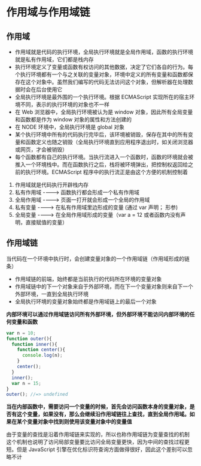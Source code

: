 # 作用域与作用域链
## 作用域
+ 作用域就是代码的执行环境，全局执行环境就是全局作用域，函数的执行环境就是私有作用域，它们都是栈内存
+ 执行环境定义了变量或函数有权访问的其他数据，决定了它们各自的行为。每个执行环境都有一个与之关联的变量对象，环境中定义的所有变量和函数都保存在这个对象中。虽然我们编写的代码无法访问这个对象，但解析器在处理数据时会在后台使用它
+ 全局执行环境是最外围的一个执行环境。根据 ECMAScript 实现所在的宿主环境不同，表示的执行环境的对象也不一样
+ 在 Web 浏览器中，全局执行环境被认为是 window 对象，因此所有全局变量和函数都是作为 window 对象的属性和方法创建的
+ 在 NODE 环境中，全局执行环境是 global 对象
+ 某个执行环境中所有的代码执行完毕后，该环境被销毁，保存在其中的所有变量和函数定义也随之销毁（全局执行环境直到应用程序退出时，如关闭浏览器或网页，才会被销毁）
+ 每个函数都有自己的执行环境。当执行流进入一个函数时，函数的环境就会被推入一个环境栈中。而在函数执行之后，栈将被环境弹出，把控制权返回给之前的执行环境。ECMAScript 程序中的执行流正是由这个方便的机制控制着

1. 作用域就是代码执行开辟栈内存
2. 私有作用域 ----> 函数执行都会形成一个私有作用域
3. 全局作用域 ----> 页面一打开就会形成一个全局的作用域
4. 私有变量 ----> 在私有作用域里边形成的变量 (通过 var 声明； 形参)
5. 全局变量 ----> 在全局作用域形成的变量（var a = 12 或者函数内没有声明，直接赋值的变量）

## 作用域链
当代码在一个环境中执行时，会创建变量对象的一个作用域链（作用域形成的链条）
+ 作用域链的前端，始终都是当前执行的代码所在环境的变量对象
+ 作用域链中的下一个对象来自于外部环境，而在下一个变量对象则来自下一个外部环境，一直到全局执行环境
+ 全局执行环境的变量对象始终都是作用域链上的最后一个对象

**内部环境可以通过作用域链访问所有外部环境，但外部环境不能访问内部环境的任何变量和函数**  
```javascript
var n = 10;
function outer(){
  function inner(){
    function center(){
      console.log(n);
    }
    center();
  }
  inner();
  var n = 15;
}
outer(); //=> undefined
```
**当在内部函数中，需要访问一个变量的时候，首先会访问函数本身的变量对象，是否有这个变量，如果没有，那么会继续沿作用域链往上查找，直到全局作用域。如果在某个变量对象中找到则使用该变量对象中的变量值**

由于变量的查找是沿着作用域链来实现的，所以也称作用域链为变量查找的机制  
这个机制也说明了访问局部变量要比访问全局变量更快，因为中间的查找过程更短。但是 JavaScript 引擎在优化标识符查询方面做得很好，因此这个差别可以忽略不计